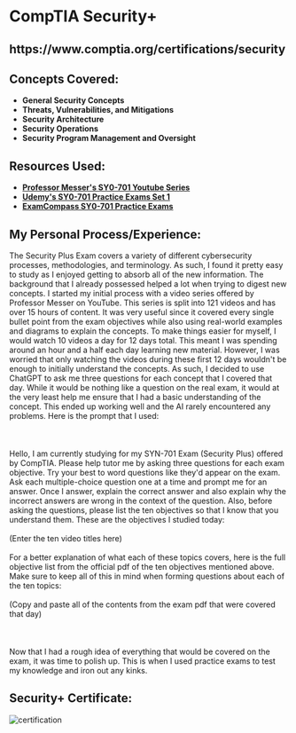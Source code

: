 <h1>CompTIA Security+</h1>

<h2>https://www.comptia.org/certifications/security</h2>

<h2>Concepts Covered:</h2>

- <b>General Security Concepts</b>
- <b>Threats, Vulnerabilities, and Mitigations</b>
- <b>Security Architecture</b>
- <b>Security Operations</b>
- <b>Security Program Management and Oversight</b>


<h2>Resources Used:</h2>

- <b>[Professor Messer's SY0-701 Youtube Series](https://www.youtube.com/playlist?list=PLG49S3nxzAnl4QDVqK-hOnoqcSKEIDDuv)</b>
- <b>[Udemy's SY0-701 Practice Exams Set 1](https://www.udemy.com/course/comptia-security-sy0-701-practice-exams/?couponCode=LETSLEARNNOWPP)</b>
- <b>[ExamCompass SY0-701 Practice Exams](https://www.examcompass.com/comptia/security-plus-certification/free-security-plus-practice-tests)</b>


<h2>My Personal Process/Experience:</h2>
The Security Plus Exam covers a variety of different cybersecurity processes, methodologies, and terminology. As such, I found it pretty easy to study as I enjoyed getting to absorb all of the new information. The background that I already possessed helped a lot when trying to digest new concepts. I started my initial process with a video series offered by Professor Messer on YouTube. This series is split into 121 videos and has over 15 hours of content. It was very useful since it covered every single bullet point from the exam objectives while also using real-world examples and diagrams to explain the concepts. To make things easier for myself, I would watch 10 videos a day for 12 days total. This meant I was spending around an hour and a half each day learning new material. However, I was worried that only watching the videos during these first 12 days wouldn't be enough to initially understand the concepts. As such, I decided to use ChatGPT to ask me three questions for each concept that I covered that day. While it would be nothing like a question on the real exam, it would at the very least help me ensure that I had a basic understanding of the concept. This ended up working well and the AI rarely encountered any problems. Here is the prompt that I used:
<br />
<br />
<br />
<br />
Hello, I am currently studying for my SYN-701 Exam (Security Plus) offered by CompTIA. Please help tutor me by asking three questions for each exam objective. Try your best to word questions like they'd appear on the exam. Ask each multiple-choice question one at a time and prompt me for an answer. Once I answer, explain the correct answer and also explain why the incorrect answers are wrong in the context of the question. Also, before asking the questions, please list the ten objectives so that I know that you understand them. These are the objectives I studied today:
<br />
<br />
(Enter the ten video titles here)
<br />
<br />
For a better explanation of what each of these topics covers, here is the full objective list from the official pdf of the ten objectives mentioned above. Make sure to keep all of this in mind when forming questions about each of the ten topics:
<br />
<br />
(Copy and paste all of the contents from the exam pdf that were covered that day)
<br />
<br />
<br />
<br />
Now that I had a rough idea of everything that would be covered on the exam, it was time to polish up. This is when I used practice exams to test my knowledge and iron out any kinks.  


<h2>Security+ Certificate:</h2>
<img src="" alt="certification"/>
